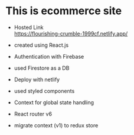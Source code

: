 # This is ecommerce site

- Hosted Link \
https://flourishing-crumble-1999cf.netlify.app/

- created using React.js
- Authentication with Firebase
- used Firestore as a DB
- Deploy with netlify
- used styled components
- Context for global state handling
- React router v6
- migrate context (v1) to redux store
